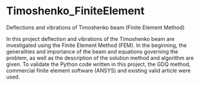 # Timoshenko_FiniteElement
Deflections and vibrations of Timoshenko beam (Finite Element Method)

In this project deflection and vibrations of the Timoshenko beam are investigated using the Finite Element Method (FEM). In the beginning, the generalities and importance of the beam and equations governing the problem, as well as the description of the solution method and algorithm are given. To validate the Python code written in this project, the GDQ method, commercial finite element software (ANSYS) and existing valid article were used.
